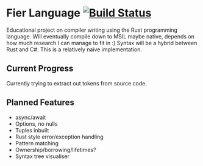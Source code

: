 
# Fier Language                                           [![Build Status](https://travis-ci.org/Scottlr/fier-lang.svg?branch=master)](https://travis-ci.org/Scottlr/fier-lang)

Educational project on compiler writing using the Rust programming language. Will eventually compile down to MSIL maybe native, depends on how much research I can manage to fit in :) Syntax will be a hybrid between Rust and C#. This is a relatively naive implementation.

## Current Progress
Currently trying to extract out tokens from source code. 

## Planned Features
- async/await
- Options, no nulls
- Tuples inbuilt
- Rust style error/exception handling
- Pattern matching
- Ownership/borrowing/lifetimes?
- Syntax tree visualiser